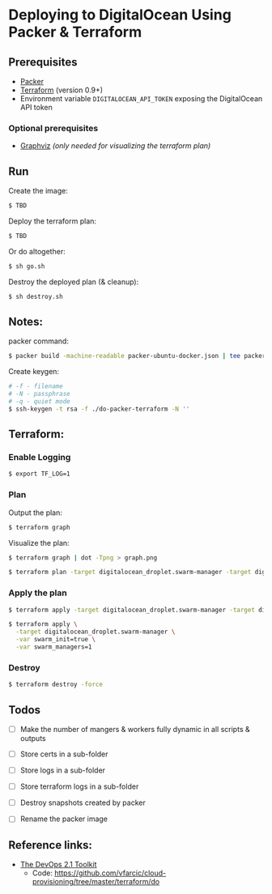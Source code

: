 # Deploying to DigitalOcean Using Packer & Terraform

## Prerequisites

- [Packer](http://packer.io)
- [Terraform](http://terraform.io) (version 0.9+)
- Environment variable `DIGITALOCEAN_API_TOKEN` exposing the DigitalOcean API token

### Optional prerequisites

- [Graphviz](http://graphviz.org/)
_(only needed for visualizing the terraform plan)_

## Run

Create the image:
```sh
$ TBD
```

Deploy the terraform plan:
```sh
$ TBD
```

Or do altogether:
```sh
$ sh go.sh
```

Destroy the deployed plan (& cleanup):
```sh
$ sh destroy.sh
```


## Notes:

packer command:
```sh
$ packer build -machine-readable packer-ubuntu-docker.json | tee packer-ubuntu-docker.log
```

Create keygen:
```sh
# -f - filename
# -N - passphrase
# -q - quiet mode
$ ssh-keygen -t rsa -f ./do-packer-terraform -N '' 
```

## Terraform:

### Enable Logging
```sh
$ export TF_LOG=1
```

### Plan

Output the plan:
```sh
$ terraform graph
```

Visualize the plan:
```sh
$ terraform graph | dot -Tpng > graph.png
```


```sh
$ terraform plan -target digitalocean_droplet.swarm-manager -target digitalocean_droplet.swarm-worker
```

### Apply the plan

```sh
$ terraform apply -target digitalocean_droplet.swarm-manager -target digitalocean_droplet.swarm-worker
```

```sh
$ terraform apply \
  -target digitalocean_droplet.swarm-manager \
  -var swarm_init=true \
  -var swarm_managers=1
```

### Destroy

```sh
$ terraform destroy -force
```

## Todos

- [ ] Make the number of mangers & workers fully dynamic in all scripts & outputs
- [ ] Store certs in a sub-folder
- [ ] Store logs in a sub-folder
- [ ] Store terraform logs in a sub-folder
- [ ] Destroy snapshots created by packer
- [ ] Rename the packer image


## Reference links:

- [The DevOps 2.1 Toolkit](https://leanpub.com/the-devops-2-1-toolkit)
  - Code: https://github.com/vfarcic/cloud-provisioning/tree/master/terraform/do